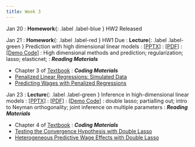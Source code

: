 ```yaml
---
title: Week 3
---
```


Jan 20
: **Homework**{: .label .label-blue } HW2 Released

Jan 21
: **Homework**{: .label .label-red } HW1 Due
: **Lecture**{: .label .label-green } Prediction with high dimensional linear models
  : [[PPTX]](https://github.com/stanford-msande228/winter25/raw/main/assets/presentations/MSANDE228_Lecture5_Prediction_with_High_Dimensional_Linear_Models.pptx)
  : [[PDF]](https://github.com/stanford-msande228/winter25/raw/main/assets/presentations/MSANDE228_Lecture5_Prediction_with_High_Dimensional_Linear_Models.pdf)
  : [[Demo Code]](https://colab.research.google.com/github/stanford-msande228/winter25/blob/main/assets/code/Lecture5-Demo.ipynb)
: High dimensional methods and prediction; regularization; lasso; elasticnet;
: ***Reading Materials***
- Chapter 3 of [Textbook](https://causalml-book.org)
: ***Coding Materials***
- [Penalized Linear Regressions: Simulated Data](https://github.com/CausalAIBook/MetricsMLNotebooks/blob/main/PM2/linear-penalized-regs.ipynb)
- [Predicting Wages with Penalized Regressions](https://github.com/CausalAIBook/MetricsMLNotebooks/blob/main/PM2/ml-for-wage-prediction.ipynb)

Jan 23
: **Lecture**{: .label .label-green } Inference in high-dimensional linear models
  : [[PPTX]](https://github.com/stanford-msande228/winter25/raw/main/assets/presentations/MSANDE228_Lecture6_Inference_in_High_Dimensional_Linear_Models.pptx)
  : [[PDF]](https://github.com/stanford-msande228/winter25/raw/main/assets/presentations/MSANDE228_Lecture6_Inference_in_High_Dimensional_Linear_Models.pdf)
  : [[Demo Code]](https://colab.research.google.com/github/stanford-msande228/winter25/blob/main/assets/code/Lecture6-Demo.ipynb)
: double lasso; partialling out; intro to Neyman orthogonality; joint inference on multiple parameters
: ***Reading Materials***
- Chapter 4 of [Textbook](https://causalml-book.org)
: ***Coding Materials***
- [Testing the Convergence Hypothesis with Double Lasso](https://github.com/CausalAIBook/MetricsMLNotebooks/blob/main/PM2/python_convergence_hypothesis_double_lasso.ipynb)
- [Heterogeneous Predictive Wage Effects with Double Lasso](https://github.com/CausalAIBook/MetricsMLNotebooks/blob/main/PM2/python_heterogeneous_wage_effects.ipynb)
